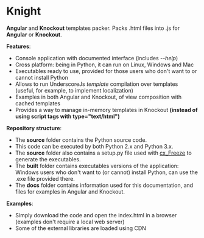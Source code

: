 # Knight
**Angular** and **Knockout** templates packer. Packs .html files into .js for **Angular** or **Knockout**.

**Features**:
- Console application with documented interface (includes *--help*)
- Cross platform: being in Python, it can run on Linux, Windows and Mac
- Executables ready to use, provided for those users who don't want to or cannot install Python
- Allows to run UnderscoreJs *template* compilation over templates (useful, for example, to implement localization)
- Examples in both Angular and Knockout, of view composition with cached templates
- Provides a way to manage in-memory templates in Knockout **(instead of using script tags with type="text/html")**

**Repository structure**:
- The **source** folder contains the Python source code.
- This code can be executed by both Python 2.x and Python 3.x.
- The **source** folder also contains a setup.py file used with <a href="http://cx-freeze.readthedocs.org/">cx_Freeze</a> to generate the executables.
- The **built** folder contains executables versions of the application: Windows users who don't want to (or cannot) install Python, can use the .exe file provided there.
- The **docs** folder contains information used for this documentation, and files for examples in Angular and Knockout.

**Examples**:
- Simply download the code and open the index.html in a browser (examples don't require a local web server)
- Some of the external libraries are loaded using CDN